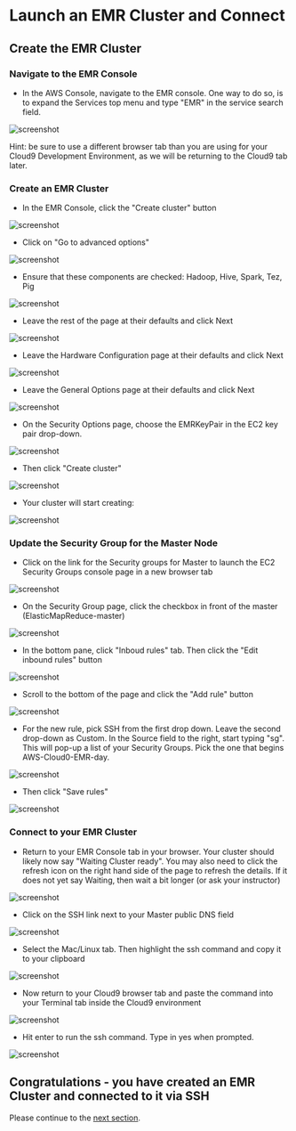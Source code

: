 # Launch an EMR Cluster and Connect

## Create the EMR Cluster

### Navigate to the EMR Console

* In the AWS Console, navigate to the EMR console.  One way to do so, is to expand the Services top menu and type "EMR" in the service search field.

![screenshot](images/EMR1.png)

Hint: be sure to use a different browser tab than you are using for your Cloud9 Development Environment, as we will be returning to the Cloud9 tab later.

### Create an EMR Cluster

* In the EMR Console, click the "Create cluster" button

![screenshot](images/EMR2.png)

* Click on "Go to advanced options"

![screenshot](images/EMR3.png)

* Ensure that these components are checked: Hadoop, Hive, Spark, Tez, Pig

![screenshot](images/EMR4.png)

* Leave the rest of the page at their defaults and click Next

![screenshot](images/EMR5.png)

* Leave the Hardware Configuration page at their defaults and click Next

![screenshot](images/EMR6.png)

* Leave the General Options page at their defaults and click Next

![screenshot](images/EMR7.png)

* On the Security Options page, choose the EMRKeyPair in the EC2 key pair drop-down.

![screenshot](images/EMR8.png)

* Then click "Create cluster"

![screenshot](images/EMR9.png)

* Your cluster will start creating:

![screenshot](images/EMR10.png)

### Update the Security Group for the Master Node

* Click on the link for the Security groups for Master to launch the EC2 Security Groups console page in a new browser tab

![screenshot](images/EMR11.png)

* On the Security Group page, click the checkbox in front of the master (ElasticMapReduce-master)

![screenshot](images/EMR12.png)

* In the bottom pane, click "Inboud rules" tab.  Then click the "Edit inbound rules" button

![screenshot](images/EMR13.png)

* Scroll to the bottom of the page and click the "Add rule" button

![screenshot](images/EMR14.png)

* For the new rule, pick SSH from the first drop down.  Leave the second drop-down as Custom.  In the Source field to the right, start typing "sg".  This will pop-up a list of your Security Groups.  Pick the one that begins AWS-Cloud0-EMR-day.

![screenshot](images/EMR15.png)

* Then click "Save rules"

![screenshot](images/EMR16.png)

### Connect to your EMR Cluster

* Return to your EMR Console tab in your browser.  Your cluster should likely now say "Waiting Cluster ready".  You may also need to click the refresh icon on the right hand side of the page to refresh the details.  If it does not yet say Waiting, then wait a bit longer (or ask your instructor)

![screenshot](images/EMR17.png)

* Click on the SSH link next to your Master public DNS field

![screenshot](images/EMR18.png)

* Select the Mac/Linux tab.  Then highlight the ssh command and copy it to your clipboard

![screenshot](images/EMR19.png)

* Now return to your Cloud9 browser tab and paste the command into your Terminal tab inside the Cloud9 environment

![screenshot](images/EMR20.png)

* Hit enter to run the ssh command.  Type in yes when prompted.


![screenshot](images/EMR21.png)


## Congratulations - you have created an EMR Cluster and connected to it via SSH
Please continue to the [next section](L2a-S3.md).

